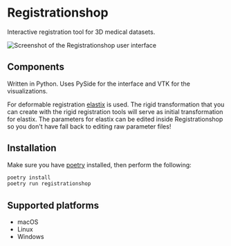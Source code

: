 # Registrationshop

Interactive registration tool for 3D medical datasets.

![Screenshot of the Registrationshop user interface](https://graphics.tudelft.nl/wp-content/uploads/2013/09/maininterfacelungs.png)


## Components

Written in Python. Uses PySide for the interface and VTK for the visualizations.

For deformable registration [elastix](http://elastix.isi.uu.nl) is used. The rigid transformation that you can create with the rigid registration tools will serve as initial transformation for elastix. The parameters for elastix can be edited inside Registrationshop so you don't have fall back to editing raw parameter files!


## Installation

Make sure you have [poetry](https://python-poetry.org) installed, then perform the following:

```sh
poetry install
poetry run registrationshop
```


## Supported platforms

* macOS
* Linux
* Windows
